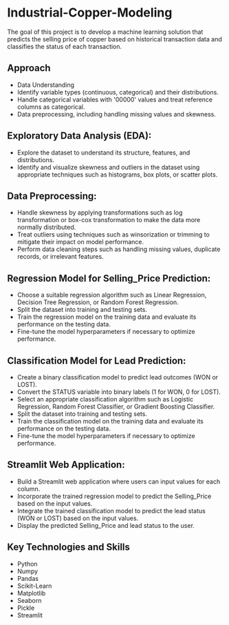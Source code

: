 # Industrial-Copper-Modeling
The goal of this project is to develop a machine learning solution that predicts the selling price of copper based on historical transaction data and classifies the status of each transaction.

## Approach
- Data Understanding
- Identify variable types (continuous, categorical) and their distributions.
- Handle categorical variables with '00000' values and treat reference columns as categorical.
- Data preprocessing, including handling missing values and skewness.

## Exploratory Data Analysis (EDA):
- Explore the dataset to understand its structure, features, and distributions.
- Identify and visualize skewness and outliers in the dataset using appropriate techniques such as 
  histograms, box plots, or scatter plots.
  
## Data Preprocessing:
- Handle skewness by applying transformations such as log transformation or box-cox transformation 
  to make the data more normally distributed.
- Treat outliers using techniques such as winsorization or trimming to mitigate their impact on 
  model performance.
- Perform data cleaning steps such as handling missing values, duplicate records, or irrelevant 
  features.
  
## Regression Model for Selling_Price Prediction:
- Choose a suitable regression algorithm such as Linear Regression, Decision Tree Regression, 
  or Random Forest Regression.
- Split the dataset into training and testing sets.
- Train the regression model on the training data and evaluate its performance on the testing 
  data.
- Fine-tune the model hyperparameters if necessary to optimize performance.

## Classification Model for Lead Prediction:
- Create a binary classification model to predict lead outcomes (WON or LOST).
- Convert the STATUS variable into binary labels (1 for WON, 0 for LOST).
- Select an appropriate classification algorithm such as Logistic Regression, Random Forest 
  Classifier, or Gradient Boosting Classifier.
- Split the dataset into training and testing sets.
- Train the classification model on the training data and evaluate its performance on the 
  testing data.
- Fine-tune the model hyperparameters if necessary to optimize performance.

## Streamlit Web Application:
- Build a Streamlit web application where users can input values for each column.
- Incorporate the trained regression model to predict the Selling_Price based on the input 
   values.
- Integrate the trained classification model to predict the lead status (WON or LOST) based on the input values.
- Display the predicted Selling_Price and lead status to the user.

## Key Technologies and Skills
- Python
- Numpy
- Pandas
- Scikit-Learn
- Matplotlib
- Seaborn
- Pickle
- Streamlit








